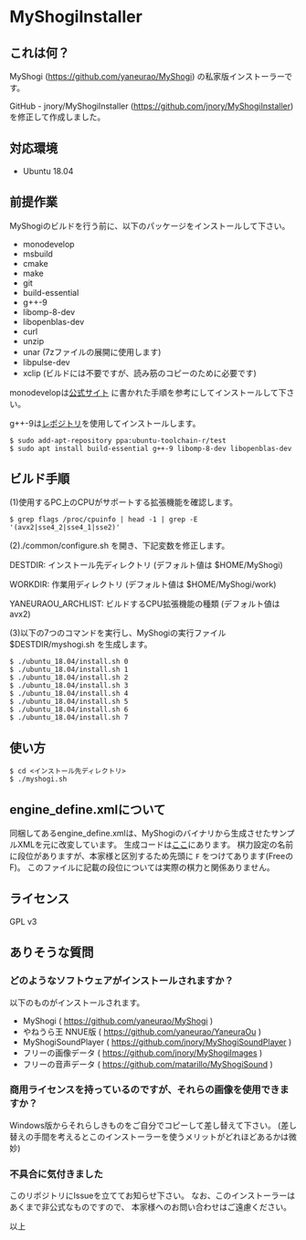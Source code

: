 # MyShogiInstaller

## これは何？

MyShogi (https://github.com/yaneurao/MyShogi) の私家版インストーラーです。

GitHub - jnory/MyShogiInstaller (https://github.com/jnory/MyShogiInstaller) を修正して作成しました。

## 対応環境

- Ubuntu 18.04

## 前提作業

MyShogiのビルドを行う前に、以下のパッケージをインストールして下さい。

* monodevelop
* msbuild
* cmake
* make
* git
* build-essential
* g++-9
* libomp-8-dev
* libopenblas-dev
* curl
* unzip
* unar (7zファイルの展開に使用します)
* libpulse-dev
* xclip (ビルドには不要ですが、読み筋のコピーのために必要です)

monodevelopは[公式サイト](https://www.mono-project.com/download)
に書かれた手順を参考にしてインストールして下さい。

g++-9は[レポジトリ](ppa:ubuntu-toolchain-r/test)を使用してインストールします。

    $ sudo add-apt-repository ppa:ubuntu-toolchain-r/test
    $ sudo apt install build-essential g++-9 libomp-8-dev libopenblas-dev

## ビルド手順

(1)使用するPC上のCPUがサポートする拡張機能を確認します。

    $ grep flags /proc/cpuinfo | head -1 | grep -E '(avx2|sse4_2|sse4_1|sse2)'

(2)./common/configure.sh を開き、下記変数を修正します。

  DESTDIR: インストール先ディレクトリ (デフォルト値は $HOME/MyShogi)

  WORKDIR: 作業用ディレクトリ (デフォルト値は $HOME/MyShogi/work)

  YANEURAOU_ARCHLIST: ビルドするCPU拡張機能の種類 (デフォルト値は avx2)

(3)以下の7つのコマンドを実行し、MyShogiの実行ファイル $DESTDIR/myshogi.sh を生成します。

    $ ./ubuntu_18.04/install.sh 0
    $ ./ubuntu_18.04/install.sh 1
    $ ./ubuntu_18.04/install.sh 2
    $ ./ubuntu_18.04/install.sh 3
    $ ./ubuntu_18.04/install.sh 4
    $ ./ubuntu_18.04/install.sh 5
    $ ./ubuntu_18.04/install.sh 6
    $ ./ubuntu_18.04/install.sh 7

## 使い方

    $ cd <インストール先ディレクトリ>
    $ ./myshogi.sh

## engine_define.xmlについて

同梱してあるengine_define.xmlは、MyShogiのバイナリから生成させたサンプルXMLを元に改変しています。
生成コードは[ここ](https://github.com/yaneurao/MyShogi/blob/master/MyShogi/Model/Shogi/EngineDefine/Sample/EngineDefineSample.cs)にあります。
棋力設定の名前に段位がありますが、本家様と区別するため先頭に `F` をつけてあります(FreeのF)。
このファイルに記載の段位については実際の棋力と関係ありません。

## ライセンス

GPL v3

## ありそうな質問

### どのようなソフトウェアがインストールされますか？

以下のものがインストールされます。

* MyShogi ( https://github.com/yaneurao/MyShogi )
* やねうら王 NNUE版 ( https://github.com/yaneurao/YaneuraOu )
* MyShogiSoundPlayer ( https://github.com/jnory/MyShogiSoundPlayer )
* フリーの画像データ ( https://github.com/jnory/MyShogiImages )
* フリーの音声データ ( https://github.com/matarillo/MyShogiSound )

### 商用ライセンスを持っているのですが、それらの画像を使用できますか？

Windows版からそれらしきものをご自分でコピーして差し替えて下さい。
(差し替えの手間を考えるとこのインストーラーを使うメリットがどれほどあるかは微妙)

### 不具合に気付きました

このリポジトリにIssueを立ててお知らせ下さい。
なお、このインストーラーはあくまで非公式なものですので、
本家様へのお問い合わせはご遠慮ください。

以上
